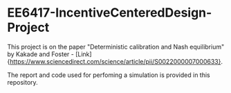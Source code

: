 # EE6417-IncentiveCenteredDesign-Project

This project is on the paper "Deterministic calibration and Nash equilibrium" by Kakade and Foster - [Link]{https://www.sciencedirect.com/science/article/pii/S0022000007000633}.

The report and code used for perfoming a simulation is provided in this repository.
